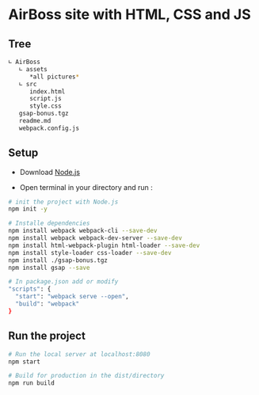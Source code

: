# AirBoss site with HTML, CSS and JS

## Tree
``` bash
∟ AirBoss
   ∟ assets
      *all pictures*
   ∟ src
      index.html
      script.js
      style.css
   gsap-bonus.tgz
   readme.md
   webpack.config.js
```

## Setup
- Download [Node.js](https://nodejs.org/en/download/)

- Open terminal in your directory and run :

``` bash
# init the project with Node.js
npm init -y

# Installe dependencies
npm install webpack webpack-cli --save-dev
npm install webpack webpack-dev-server --save-dev
npm install html-webpack-plugin html-loader --save-dev
npm install style-loader css-loader --save-dev
npm install ./gsap-bonus.tgz
npm install gsap --save

# In package.json add or modify
"scripts": {
  "start": "webpack serve --open",
  "build": "webpack"
}
```

## Run the project
``` bash
# Run the local server at localhost:8080
npm start

# Build for production in the dist/directory
npm run build
```
